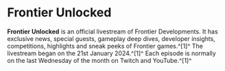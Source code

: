 # Frontier Unlocked
**Frontier Unlocked** is an official livestream of Frontier Developments. It has exclusive news, special guests, gameplay deep dives, developer insights, competitions, highlights and sneak peeks of Frontier games.^[1]^ The livestream began on the 21st January 2024.^[1]^ Each episode is normally on the last Wednesday of the month on Twitch and YouTube.^[1]^